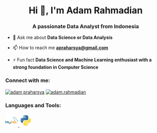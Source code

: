 <h1 align="center">Hi 👋, I'm Adam Rahmadian</h1>
<h3 align="center">A passionate Data Analyst from Indonesia</h3>

- 💬 Ask me about **Data Science or Data Analysis**

- 📫 How to reach me **apraharsya@gmail.com**

- ⚡ Fun fact **Data Science and Machine Learning enthusiast with a strong foundation in Computer Science**

<h3 align="left">Connect with me:</h3>
<p align="left">
<a href="https://linkedin.com/in/adam praharsya" target="blank"><img align="center" src="https://raw.githubusercontent.com/rahuldkjain/github-profile-readme-generator/master/src/images/icons/Social/linked-in-alt.svg" alt="adam praharsya" height="30" width="40" /></a>
<a href="https://instagram.com/adam.rahmadian" target="blank"><img align="center" src="https://raw.githubusercontent.com/rahuldkjain/github-profile-readme-generator/master/src/images/icons/Social/instagram.svg" alt="adam.rahmadian" height="30" width="40" /></a>
</p>

<h3 align="left">Languages and Tools:</h3>
<p align="left"> <a href="https://www.mysql.com/" target="_blank" rel="noreferrer"> <img src="https://raw.githubusercontent.com/devicons/devicon/master/icons/mysql/mysql-original-wordmark.svg" alt="mysql" width="40" height="40"/> </a> <a href="https://www.python.org" target="_blank" rel="noreferrer"> <img src="https://raw.githubusercontent.com/devicons/devicon/master/icons/python/python-original.svg" alt="python" width="40" height="40"/> </a> </p>
